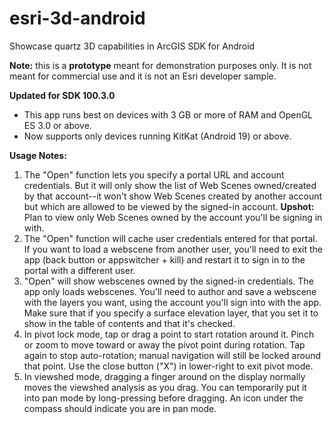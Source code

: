 # esri-3d-android
Showcase quartz 3D capabilities in ArcGIS SDK for Android

**Note:** this is a **prototype** meant for demonstration purposes only. It is not meant for commercial use and it is not an Esri developer sample.

**Updated for SDK 100.3.0**
* This app runs best on devices with 3 GB or more of RAM and OpenGL ES 3.0 or above.
* Now supports only devices running KitKat (Android 19) or above.

**Usage Notes:**

1. The "Open" function lets you specify a portal URL and account credentials. But it will only show the list of Web Scenes owned/created by that account--it won't show Web Scenes created by another account but which are allowed to be viewed by the signed-in account. **Upshot:** Plan to view only Web Scenes owned by the account you'll be signing in with.
1. The "Open" function will cache user credentials entered for that portal. If you want to load a webscene from another user, you'll need to exit the app (back button or appswitcher + kill) and restart it to sign in to the portal with a different user.
1. "Open" will show webscenes owned by the signed-in credentials. The app only loads webscenes. You'll need to author and save a webscene with the layers you want, using the account you'll sign into with the app. Make sure that if you specify a surface elevation layer, that you set it to show in the table of contents and that it's checked.
1. In pivot lock mode, tap or drag a point to start rotation around it. Pinch or zoom to move toward or away the pivot point during rotation. Tap again to stop auto-rotation; manual navigation will still be locked around that point. Use the close button ("X") in lower-right to exit pivot mode.
1. In viewshed mode, dragging a finger around on the display normally moves the viewshed analysis as you drag. You can temporarily put it into pan mode by long-pressing before dragging. An icon under the compass should indicate you are in pan mode.
